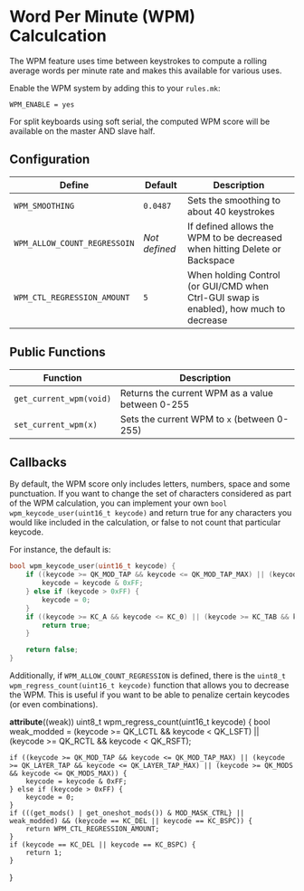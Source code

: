 # Word Per Minute (WPM) Calculcation

The WPM feature uses time between keystrokes to compute a rolling average words per minute rate and makes this available for various uses.

Enable the WPM system by adding this to your `rules.mk`:

    WPM_ENABLE = yes

For split keyboards using soft serial, the computed WPM score will be available on the master AND slave half.

## Configuration

|Define                       |Default       | Description                                                                            |
|-----------------------------|--------------|----------------------------------------------------------------------------------------|
|`WPM_SMOOTHING`              |`0.0487`      | Sets the smoothing to about 40 keystrokes                                              |
|`WPM_ALLOW_COUNT_REGRESSOIN` |_Not defined_ | If defined allows the WPM to be decreased when hitting Delete or Backspace             |
|`WPM_CTL_REGRESSION_AMOUNT`  |`5`           | When holding Control (or GUI/CMD when Ctrl-GUI swap is enabled), how much to decrease  |
## Public Functions

|Function                  |Description                                       |
|--------------------------|--------------------------------------------------|
|`get_current_wpm(void)`   | Returns the current WPM as a value between 0-255 |
|`set_current_wpm(x)`      | Sets the current WPM to `x` (between 0-255)      |

## Callbacks

By default, the WPM score only includes letters, numbers, space and some punctuation.  If you want to change the set of characters considered as part of the WPM calculation, you can implement your own `bool wpm_keycode_user(uint16_t keycode)` and return true for any characters you would like included in the calculation, or false to not count that particular keycode.

For instance, the default is:

```c
bool wpm_keycode_user(uint16_t keycode) {
    if ((keycode >= QK_MOD_TAP && keycode <= QK_MOD_TAP_MAX) || (keycode >= QK_LAYER_TAP && keycode <= QK_LAYER_TAP_MAX) || (keycode >= QK_MODS && keycode <= QK_MODS_MAX)) {
        keycode = keycode & 0xFF;
    } else if (keycode > 0xFF) {
        keycode = 0;
    }
    if ((keycode >= KC_A && keycode <= KC_0) || (keycode >= KC_TAB && keycode <= KC_SLASH)) {
        return true;
    }

    return false;
}
```

Additionally, if `WPM_ALLOW_COUNT_REGRESSION` is defined, there is the `uint8_t wpm_regress_count(uint16_t keycode)` function that allows you to decrease the WPM. This is useful if you want to be able to penalize certain keycodes (or even combinations). 

__attribute__((weak)) uint8_t wpm_regress_count(uint16_t keycode) {
    bool weak_modded = (keycode >= QK_LCTL && keycode < QK_LSFT) || (keycode >= QK_RCTL && keycode < QK_RSFT);
    
    if ((keycode >= QK_MOD_TAP && keycode <= QK_MOD_TAP_MAX) || (keycode >= QK_LAYER_TAP && keycode <= QK_LAYER_TAP_MAX) || (keycode >= QK_MODS && keycode <= QK_MODS_MAX)) {
        keycode = keycode & 0xFF;
    } else if (keycode > 0xFF) {
        keycode = 0;
    }
    if (((get_mods() | get_oneshot_mods()) & MOD_MASK_CTRL} || weak_modded) && (keycode == KC_DEL || keycode == KC_BSPC)) {
        return WPM_CTL_REGRESSION_AMOUNT;
    }
    if (keycode == KC_DEL || keycode == KC_BSPC) {
        return 1;
    }
}
